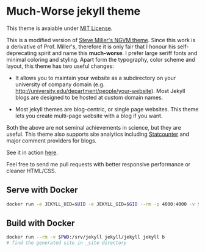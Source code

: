 # Much-Worse jekyll theme

This theme is avaiable under [MIT License](https://opensource.org/licenses/MIT).

This is a modified version of [Steve Miller's NGVM theme](http://jekyllthemes.org/themes/svm-ngvb/). Since this work is a derivative of Prof. Miller's, therefore it is only fair that I honour his self-deprecating spirit and name this **much-worse**. I prefer large seriff fonts and minimal coloring and styling. Apart form the typography, color scheme and layout,
this theme has two useful changes:

- It allows you to maintain your website as a subdirectory on your university of company domain (e.g. http://university.edu/department/people/your-website). Most Jekyll blogs are
designed to be hosted at custom domain names.

- Most jekyll themes are blog-centric, or single page websites. This theme lets you create multi-page website with a blog if you want.

Both the above are not seminal achievements in science, but they are useful. This theme also supports site analytics including [Statcounter](http://statcounter.com) and major comment providers for blogs.

See it in action [here](http://people.csail.mit.edu/gchauras).

Feel free to send me pull requests with better responsive performance or cleaner HTML/CSS.

## Serve with Docker
    
```bash
docker run -e JEKYLL_UID=$UID -e JEKYLL_GID=$GID --rm -p 4000:4000 -v $PWD:/srv/jekyll jekyll/jekyll jekyll serve
```

## Build with Docker

```bash
docker run --rm -v $PWD:/srv/jekyll jekyll/jekyll jekyll b
# find the generated site in _site directory
```
